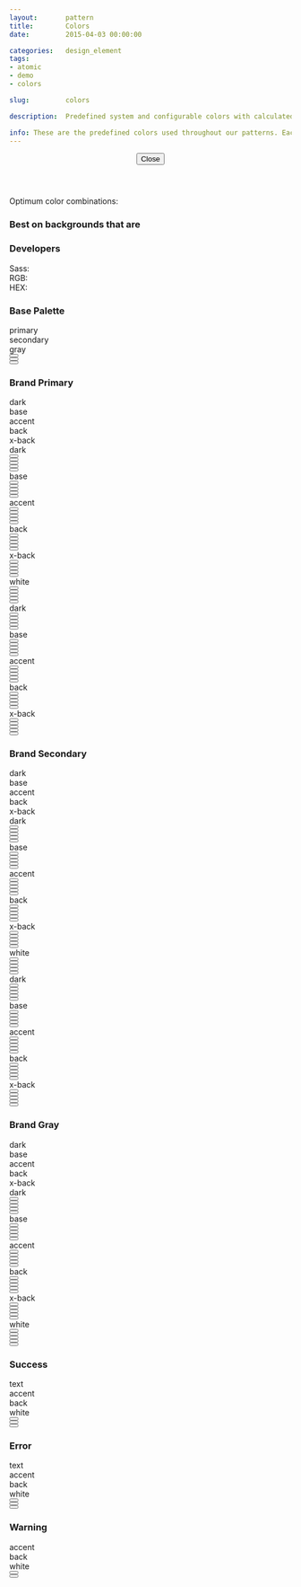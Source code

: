 ```yaml
---
layout:       pattern
title:        Colors
date:         2015-04-03 00:00:00

categories:   design_element
tags:
- atomic
- demo
- colors

slug:         colors

description:  Predefined system and configurable colors with calculated ranges

info: These are the predefined colors used throughout our patterns. Each color is displayed on various background colors for easy combinations. Those colors which have a yellow warning icon are not accessible combinations and should be avoided. For example, our grayscale below does not provide enough contrast on a white background (nor white on the gray background). Click any color for more information and developer values.
---
```


<div class="info-pane is-hidden" tabindex="-1">
    <header class="info-pane-header">
        <button type="button" class="close-button">
            <span class="icon fa fa-close" aria-hidden="true"></span>
            <span>Close</span>
        </button>
        <h2 class="hd-4 color-info-title"></h2>
        <div class="color-description"></div>
    </header>
    <div class="color-info-content">
        <div class="color-usage">
            <p>Optimum color combinations:</p>
            <div class="list-background">
                <h3 class="hd-6 emphasized" id="color-combination-background">Best on backgrounds that are</h3>
                <ul class="color-combinations background" aria-describedby="color-combination-background"></ul>
            </div>
        </div>
        <div class="color-technics">
            <h3 class="hd-6 emphasized">Developers</h3>
            <dl>
                <dt>Sass:</dt>
                <dd class="color-reference is-copyable"></dd>
                <dt>RGB:</dt>
                <dd class="color-rgb is-copyable"></dd>
                <dt>HEX:</dt>
                <dd class="color-hex is-copyable"></dd>
            </dl>
        </div>
    </div>
</div>

<h3 class="hd-6 example-set-hd">Base Palette</h3>
<div class="example-set">
    <div class="example-container">
        <div class="grid-container grid-manual">
            <div class="row on-white">
                <div class="col col-4">
                    <div class="swatch">
                        <div class="color-info">
                            <span class="color-class">primary</span>
                        </div>
                    </div>
                </div>
                <div class="col col-4">
                    <div class="swatch">
                        <div class="color-info">
                            <span class="color-class">secondary</span>
                        </div>
                    </div>
                </div>
                <div class="col col-4">
                    <div class="swatch">
                        <div class="color-info">
                            <span class="color-class">gray</span>
                        </div>
                    </div>
                </div>
            </div>
            <div class="row on-white">
                <div class="col col-4">
                    <button type="button" class="swatch primary base" title="Swatch: Primary Base"></button>
                </div>
                <div class="col col-4">
                    <button type="button" class="swatch secondary base" title="Swatch: Secondary Base"></button>
                </div>
                <div class="col col-4">
                    <button type="button" class="swatch grayscale base" title="Swatch: Gray Base"></button>
                </div>
            </div>
        </div>
    </div>
</div>

<h3 class="hd-6 example-set-hd">Brand Primary</h3>
<div class="example-set">
    <div class="example-container">
        <div class="grid-container grid-manual">
            <div class="row">
                <div class="col col-2 pre-2">
                    <div class="swatch">
                        <div class="color-info">
                            <span class="color-class">dark</span>
                        </div>
                    </div>
                </div>
                <div class="col col-2">
                    <div class="swatch">
                        <div class="color-info">
                            <span class="color-class">base</span>
                        </div>
                    </div>
                </div>
                <div class="col col-2">
                    <div class="swatch">
                        <div class="color-info">
                            <span class="color-class">accent</span>
                        </div>
                    </div>
                </div>
                <div class="col col-2">
                    <div class="swatch">
                        <div class="color-info">
                            <span class="color-class">back</span>
                        </div>
                    </div>
                </div>
                <div class="col col-2">
                    <div class="swatch">
                        <div class="color-info">
                            <span class="color-class">x-back</span>
                        </div>
                    </div>
                </div>
            </div>
            <div class="row on-dark-primary">
                <div class="col col-2">
                    <div class="swatch color-description copy">
                        dark
                    </div>
                </div>
                <div class="col col-2">
                    <button type="button" class="swatch primary dark" title="Primary Dark on white"></button>
                </div>
                <div class="col col-2">
                    <button type="button" class="swatch primary base" title="Primary Base on white"></button>
                </div>
                <div class="col col-2">
                    <button type="button" class="swatch primary accent" title="Primary Accent on white"></button>
                </div>
                <div class="col col-2">
                    <button type="button" class="swatch primary back" title="Primary Background on white"></button>
                </div>
                <div class="col col-2">
                    <button type="button" class="swatch primary x-back" title="Primary Extra light background on white"></button>
                </div>
            </div>
            <div class="row on-base-primary">
                <div class="col col-2">
                    <div class="swatch color-description copy">
                        base
                    </div>
                </div>
                <div class="col col-2">
                    <button type="button" class="swatch primary dark" title="Primary Dark on gray"></button>
                </div>
                <div class="col col-2">
                    <button type="button" class="swatch primary base" title="Primary Base on gray"></button>
                </div>
                <div class="col col-2">
                    <button type="button" class="swatch primary accent" title="Primary Accent on gray"></button>
                </div>
                <div class="col col-2">
                    <button type="button" class="swatch primary back" title="Primary Background on gray"></button>
                </div>
                <div class="col col-2">
                    <button type="button" class="swatch primary x-back" title="Primary Extra light background on gray"></button>
                </div>
            </div>
            <div class="row on-accent-primary">
                <div class="col col-2">
                    <div class="swatch color-description copy">
                        accent
                    </div>
                </div>
                <div class="col col-2">
                    <button type="button" class="swatch primary dark" title="Primary Dark on accent"></button>
                </div>
                <div class="col col-2">
                    <button type="button" class="swatch primary base" title="Primary Base on accent"></button>
                </div>
                <div class="col col-2">
                    <button type="button" class="swatch primary accent" title="Primary Accent on accent"></button>
                </div>
                <div class="col col-2">
                    <button type="button" class="swatch primary back" title="Primary Background on accent"></button>
                </div>
                <div class="col col-2">
                    <button type="button" class="swatch primary x-back" title="Primary Extra light background on accent"></button>
                </div>
            </div>
            <div class="row on-back-primary">
                <div class="col col-2">
                    <div class="swatch color-description copy">
                        back
                    </div>
                </div>
                <div class="col col-2">
                    <button type="button" class="swatch primary dark" title="Primary Dark on background"></button>
                </div>
                <div class="col col-2">
                    <button type="button" class="swatch primary base" title="Primary Base on background"></button>
                </div>
                <div class="col col-2">
                    <button type="button" class="swatch primary accent" title="Primary Accent on background"></button>
                </div>
                <div class="col col-2">
                    <button type="button" class="swatch primary back" title="Primary Background on background"></button>
                </div>
                <div class="col col-2">
                    <button type="button" class="swatch primary x-back" title="Primary Extra light background on background"></button>
                </div>
            </div>
            <div class="row on-x-back-primary">
                <div class="col col-2">
                    <div class="swatch color-description copy">
                        x-back
                    </div>
                </div>
                <div class="col col-2">
                    <button type="button" class="swatch primary dark" title="Primary Dark on very light background"></button>
                </div>
                <div class="col col-2">
                    <button type="button" class="swatch primary base" title="Primary Base on very light background"></button>
                </div>
                <div class="col col-2">
                    <button type="button" class="swatch primary accent" title="Primary Accent on very light background"></button>
                </div>
                <div class="col col-2">
                    <button type="button" class="swatch primary back" title="Primary Background on very light background"></button>
                </div>
                <div class="col col-2">
                    <button type="button" class="swatch primary x-back" title="Primary Extra light background on very light background"></button>
                </div>
            </div>
            <div class="row on-white">
                <div class="col col-2">
                    <div class="swatch color-description copy">
                        white
                    </div>
                </div>
                <div class="col col-2">
                    <button type="button" class="swatch primary dark" title="Primary Dark on white"></button>
                </div>
                <div class="col col-2">
                    <button type="button" class="swatch primary base" title="Primary Base on white"></button>
                </div>
                <div class="col col-2">
                    <button type="button" class="swatch primary accent" title="Primary Accent on white"></button>
                </div>
                <div class="col col-2">
                    <button type="button" class="swatch primary back" title="Primary Background on white"></button>
                </div>
                <div class="col col-2">
                    <button type="button" class="swatch primary x-back" title="Primary Extra light background on white"></button>
                </div>
            </div>
            <div class="row on-dark-grayscale">
                <div class="col col-2">
                    <div class="swatch color-description copy">
                        dark
                    </div>
                </div>
                <div class="col col-2">
                    <button type="button" class="swatch primary dark" title="Primary Dark on dark gray"></button>
                </div>
                <div class="col col-2">
                    <button type="button" class="swatch primary base" title="Primary Base on dark gray"></button>
                </div>
                <div class="col col-2">
                    <button type="button" class="swatch primary accent" title="Primary Accent on dark gray"></button>
                </div>
                <div class="col col-2">
                    <button type="button" class="swatch primary back" title="Primary Background on dark gray"></button>
                </div>
                <div class="col col-2">
                    <button type="button" class="swatch primary x-back" title="Primary Extra light background on dark gray"></button>
                </div>
            </div>
            <div class="row on-base-grayscale">
                <div class="col col-2">
                    <div class="swatch color-description copy">
                        base
                    </div>
                </div>
                <div class="col col-2">
                    <button type="button" class="swatch primary dark" title="Primary Dark on base"></button>
                </div>
                <div class="col col-2">
                    <button type="button" class="swatch primary base" title="Primary Base on base"></button>
                </div>
                <div class="col col-2">
                    <button type="button" class="swatch primary accent" title="Primary Accent on base"></button>
                </div>
                <div class="col col-2">
                    <button type="button" class="swatch primary back" title="Primary Background on base"></button>
                </div>
                <div class="col col-2">
                    <button type="button" class="swatch primary x-back" title="Primary Extra light background on base"></button>
                </div>
            </div>
            <div class="row on-accent-grayscale">
                <div class="col col-2">
                    <div class="swatch color-description copy">
                        accent
                    </div>
                </div>
                <div class="col col-2">
                    <button type="button" class="swatch primary dark" title="Primary Dark on accent"></button>
                </div>
                <div class="col col-2">
                    <button type="button" class="swatch primary base" title="Primary Base on accent"></button>
                </div>
                <div class="col col-2">
                    <button type="button" class="swatch primary accent" title="Primary Accent on accent"></button>
                </div>
                <div class="col col-2">
                    <button type="button" class="swatch primary back" title="Primary Background on accent"></button>
                </div>
                <div class="col col-2">
                    <button type="button" class="swatch primary x-back" title="Primary Extra light background on accent"></button>
                </div>
            </div>
            <div class="row on-back-grayscale">
                <div class="col col-2">
                    <div class="swatch color-description copy">
                        back
                    </div>
                </div>
                <div class="col col-2">
                    <button type="button" class="swatch primary dark" title="Primary Dark on back"></button>
                </div>
                <div class="col col-2">
                    <button type="button" class="swatch primary base" title="Primary Base on back"></button>
                </div>
                <div class="col col-2">
                    <button type="button" class="swatch primary accent" title="Primary Accent on back"></button>
                </div>
                <div class="col col-2">
                    <button type="button" class="swatch primary back" title="Primary Background on back"></button>
                </div>
                <div class="col col-2">
                    <button type="button" class="swatch primary x-back" title="Primary Extra light background on back"></button>
                </div>
            </div>
            <div class="row on-x-back-grayscale">
                <div class="col col-2">
                    <div class="swatch color-description copy">
                        x-back
                    </div>
                </div>
                <div class="col col-2">
                    <button type="button" class="swatch primary dark" title="Primary Dark on x-back"></button>
                </div>
                <div class="col col-2">
                    <button type="button" class="swatch primary base" title="Primary Base on x-back"></button>
                </div>
                <div class="col col-2">
                    <button type="button" class="swatch primary accent" title="Primary Accent on x-back"></button>
                </div>
                <div class="col col-2">
                    <button type="button" class="swatch primary back" title="Primary Background on x-back"></button>
                </div>
                <div class="col col-2">
                    <button type="button" class="swatch primary x-back" title="Primary Extra light background on x-back"></button>
                </div>
            </div>
        </div>
    </div>
</div>

<h3 class="hd-6 example-set-hd">Brand Secondary</h3>
<div class="example-set">
    <div class="example-container">
        <div class="grid-container grid-manual">
            <div class="row">
                <div class="col col-2"></div>
                <div class="col col-2 pre-2">
                    <div class="swatch">
                        <div class="color-info">
                            <span class="color-class">dark</span>
                        </div>
                    </div>
                </div>
                <div class="col col-2">
                    <div class="swatch">
                        <div class="color-info">
                            <span class="color-class">base</span>
                        </div>
                    </div>
                </div>
                <div class="col col-2">
                    <div class="swatch">
                        <div class="color-info">
                            <span class="color-class">accent</span>
                        </div>
                    </div>
                </div>
                <div class="col col-2">
                    <div class="swatch">
                        <div class="color-info">
                            <span class="color-class">back</span>
                        </div>
                    </div>
                </div>
                <div class="col col-2">
                    <div class="swatch">
                        <div class="color-info">
                            <span class="color-class">x-back</span>
                        </div>
                    </div>
                </div>
            </div>
            <div class="row on-dark-secondary">
                <div class="col col-2">
                    <div class="swatch color-description copy">
                        dark
                    </div>
                </div>
                <div class="col col-2">
                    <button type="button" class="swatch secondary dark" title="Secondary Dark on white"></button>
                </div>
                <div class="col col-2">
                    <button type="button" class="swatch secondary base" title="Secondary Base on white"></button>
                </div>
                <div class="col col-2">
                    <button type="button" class="swatch secondary accent" title="Secondary Accent on white"></button>
                </div>
                <div class="col col-2">
                    <button type="button" class="swatch secondary back" title="Secondary Background on white"></button>
                </div>
                <div class="col col-2">
                    <button type="button" class="swatch secondary x-back" title="Secondary Extra light background on white"></button>
                </div>
            </div>
            <div class="row on-base-secondary">
                <div class="col col-2">
                    <div class="swatch color-description copy">
                        base
                    </div>
                </div>
                <div class="col col-2">
                    <button type="button" class="swatch secondary dark" title="Secondary Dark on gray"></button>
                </div>
                <div class="col col-2">
                    <button type="button" class="swatch secondary base" title="Secondary Base on gray"></button>
                </div>
                <div class="col col-2">
                    <button type="button" class="swatch secondary accent" title="Secondary Accent on gray"></button>
                </div>
                <div class="col col-2">
                    <button type="button" class="swatch secondary back" title="Secondary Background on gray"></button>
                </div>
                <div class="col col-2">
                    <button type="button" class="swatch secondary x-back" title="Secondary Extra light background on gray"></button>
                </div>
            </div>
            <div class="row on-accent-secondary">
                <div class="col col-2">
                    <div class="swatch color-description copy">
                        accent
                    </div>
                </div>
                <div class="col col-2">
                    <button type="button" class="swatch secondary dark" title="Secondary Dark on accent"></button>
                </div>
                <div class="col col-2">
                    <button type="button" class="swatch secondary base" title="Secondary Base on accent"></button>
                </div>
                <div class="col col-2">
                    <button type="button" class="swatch secondary accent" title="Secondary Accent on accent"></button>
                </div>
                <div class="col col-2">
                    <button type="button" class="swatch secondary back" title="Secondary Background on accent"></button>
                </div>
                <div class="col col-2">
                    <button type="button" class="swatch secondary x-back" title="Secondary Extra light background on accent"></button>
                </div>
            </div>
            <div class="row on-back-secondary">
                <div class="col col-2">
                    <div class="swatch color-description copy">
                        back
                    </div>
                </div>
                <div class="col col-2">
                    <button type="button" class="swatch secondary dark" title="Secondary Dark on background"></button>
                </div>
                <div class="col col-2">
                    <button type="button" class="swatch secondary base" title="Secondary Base on background"></button>
                </div>
                <div class="col col-2">
                    <button type="button" class="swatch secondary accent" title="Secondary Accent on background"></button>
                </div>
                <div class="col col-2">
                    <button type="button" class="swatch secondary back" title="Secondary Background on background"></button>
                </div>
                <div class="col col-2">
                    <button type="button" class="swatch secondary x-back" title="Secondary Extra light background on background"></button>
                </div>
            </div>
            <div class="row on-x-back-secondary">
                <div class="col col-2">
                    <div class="swatch color-description copy">
                        x-back
                    </div>
                </div>
                <div class="col col-2">
                    <button type="button" class="swatch secondary dark" title="Secondary Dark on very light background"></button>
                </div>
                <div class="col col-2">
                    <button type="button" class="swatch secondary base" title="Secondary Base on very light background"></button>
                </div>
                <div class="col col-2">
                    <button type="button" class="swatch secondary accent" title="Secondary Accent on very light background"></button>
                </div>
                <div class="col col-2">
                    <button type="button" class="swatch secondary back" title="Secondary Background on very light background"></button>
                </div>
                <div class="col col-2">
                    <button type="button" class="swatch secondary x-back" title="Secondary Extra light background on very light background"></button>
                </div>
            </div>
            <div class="row on-white">
                <div class="col col-2">
                    <div class="swatch color-description copy">
                        white
                    </div>
                </div>
                <div class="col col-2">
                    <button type="button" class="swatch secondary dark" title="Secondary Dark on white"></button>
                </div>
                <div class="col col-2">
                    <button type="button" class="swatch secondary base" title="Secondary Base on white"></button>
                </div>
                <div class="col col-2">
                    <button type="button" class="swatch secondary accent" title="Secondary Accent on white"></button>
                </div>
                <div class="col col-2">
                    <button type="button" class="swatch secondary back" title="Secondary Background on white"></button>
                </div>
                <div class="col col-2">
                    <button type="button" class="swatch secondary x-back" title="Secondary Extra light background on white"></button>
                </div>
            </div>
            <div class="row on-dark-grayscale">
                <div class="col col-2">
                    <div class="swatch color-description copy">
                        dark
                    </div>
                </div>
                <div class="col col-2">
                    <button type="button" class="swatch secondary dark" title="Secondary Dark on dark gray"></button>
                </div>
                <div class="col col-2">
                    <button type="button" class="swatch secondary base" title="Secondary Base on dark gray"></button>
                </div>
                <div class="col col-2">
                    <button type="button" class="swatch secondary accent" title="Secondary Accent on dark gray"></button>
                </div>
                <div class="col col-2">
                    <button type="button" class="swatch secondary back" title="Secondary Background on dark gray"></button>
                </div>
                <div class="col col-2">
                    <button type="button" class="swatch secondary x-back" title="Secondary Extra light background on dark gray"></button>
                </div>
            </div>
            <div class="row on-base-grayscale">
                <div class="col col-2">
                    <div class="swatch color-description copy">
                        base
                    </div>
                </div>
                <div class="col col-2">
                    <button type="button" class="swatch secondary dark" title="Secondary Dark on base"></button>
                </div>
                <div class="col col-2">
                    <button type="button" class="swatch secondary base" title="Secondary Base on base"></button>
                </div>
                <div class="col col-2">
                    <button type="button" class="swatch secondary accent" title="Secondary Accent on base"></button>
                </div>
                <div class="col col-2">
                    <button type="button" class="swatch secondary back" title="Secondary Background on base"></button>
                </div>
                <div class="col col-2">
                    <button type="button" class="swatch secondary x-back" title="Secondary Extra light background on base"></button>
                </div>
            </div>
            <div class="row on-accent-grayscale">
                <div class="col col-2">
                    <div class="swatch color-description copy">
                        accent
                    </div>
                </div>
                <div class="col col-2">
                    <button type="button" class="swatch secondary dark" title="Secondary Dark on accent"></button>
                </div>
                <div class="col col-2">
                    <button type="button" class="swatch secondary base" title="Secondary Base on accent"></button>
                </div>
                <div class="col col-2">
                    <button type="button" class="swatch secondary accent" title="Secondary Accent on accent"></button>
                </div>
                <div class="col col-2">
                    <button type="button" class="swatch secondary back" title="Secondary Background on accent"></button>
                </div>
                <div class="col col-2">
                    <button type="button" class="swatch secondary x-back" title="Secondary Extra light background on accent"></button>
                </div>
            </div>
            <div class="row on-back-grayscale">
                <div class="col col-2">
                    <div class="swatch color-description copy">
                        back
                    </div>
                </div>
                <div class="col col-2">
                    <button type="button" class="swatch secondary dark" title="Secondary Dark on back"></button>
                </div>
                <div class="col col-2">
                    <button type="button" class="swatch secondary base" title="Secondary Base on back"></button>
                </div>
                <div class="col col-2">
                    <button type="button" class="swatch secondary accent" title="Secondary Accent on back"></button>
                </div>
                <div class="col col-2">
                    <button type="button" class="swatch secondary back" title="Secondary Background on back"></button>
                </div>
                <div class="col col-2">
                    <button type="button" class="swatch secondary x-back" title="Secondary Extra light background on back"></button>
                </div>
            </div>
            <div class="row on-x-back-grayscale">
                <div class="col col-2">
                    <div class="swatch color-description copy">
                        x-back
                    </div>
                </div>
                <div class="col col-2">
                    <button type="button" class="swatch secondary dark" title="Secondary Dark on x-back"></button>
                </div>
                <div class="col col-2">
                    <button type="button" class="swatch secondary base" title="Secondary Base on x-back"></button>
                </div>
                <div class="col col-2">
                    <button type="button" class="swatch secondary accent" title="Secondary Accent on x-back"></button>
                </div>
                <div class="col col-2">
                    <button type="button" class="swatch secondary back" title="Secondary Background on x-back"></button>
                </div>
                <div class="col col-2">
                    <button type="button" class="swatch secondary x-back" title="Secondary Extra light background on x-back"></button>
                </div>
            </div>
        </div>
    </div>
</div>

<h3 class="hd-6 example-set-hd">Brand Gray</h3>
<div class="example-set">
    <div class="example-container">
        <div class="grid-container grid-manual">
            <div class="row">
                <div class="col col-2"></div>
                <div class="col col-2 pre-2">
                    <div class="swatch">
                        <div class="color-info">
                            <span class="color-class">dark</span>
                        </div>
                    </div>
                </div>
                <div class="col col-2">
                    <div class="swatch">
                        <div class="color-info">
                            <span class="color-class">base</span>
                        </div>
                    </div>
                </div>
                <div class="col col-2">
                    <div class="swatch">
                        <div class="color-info">
                            <span class="color-class">accent</span>
                        </div>
                    </div>
                </div>
                <div class="col col-2">
                    <div class="swatch">
                        <div class="color-info">
                            <span class="color-class">back</span>
                        </div>
                    </div>
                </div>
                <div class="col col-2">
                    <div class="swatch">
                        <div class="color-info">
                            <span class="color-class">x-back</span>
                        </div>
                    </div>
                </div>
            </div>
            <div class="row on-dark-grayscale">
                <div class="col col-2">
                    <div class="swatch color-description copy">
                        dark
                    </div>
                </div>
                <div class="col col-2">
                    <button type="button" class="swatch grayscale dark" title="Gray Dark on white"></button>
                </div>
                <div class="col col-2">
                    <button type="button" class="swatch grayscale base" title="Gray Base on white"></button>
                </div>
                <div class="col col-2">
                    <button type="button" class="swatch grayscale accent" title="Gray Accent on white"></button>
                </div>
                <div class="col col-2">
                    <button type="button" class="swatch grayscale back" title="Gray Background on white"></button>
                </div>
                <div class="col col-2">
                    <button type="button" class="swatch grayscale x-back" title="Gray Extra light background on white"></button>
                </div>
            </div>
            <div class="row on-base-grayscale">
                <div class="col col-2">
                    <div class="swatch color-description copy">
                        base
                    </div>
                </div>
                <div class="col col-2">
                    <button type="button" class="swatch grayscale dark" title="Gray Dark on gray"></button>
                </div>
                <div class="col col-2">
                    <button type="button" class="swatch grayscale base" title="Gray Base on gray"></button>
                </div>
                <div class="col col-2">
                    <button type="button" class="swatch grayscale accent" title="Gray Accent on gray"></button>
                </div>
                <div class="col col-2">
                    <button type="button" class="swatch grayscale back" title="Gray Background on gray"></button>
                </div>
                <div class="col col-2">
                    <button type="button" class="swatch grayscale x-back" title="Gray Extra light background on gray"></button>
                </div>
            </div>
            <div class="row on-accent-grayscale">
                <div class="col col-2">
                    <div class="swatch color-description copy">
                        accent
                    </div>
                </div>
                <div class="col col-2">
                    <button type="button" class="swatch grayscale dark" title="Gray Dark on accent"></button>
                </div>
                <div class="col col-2">
                    <button type="button" class="swatch grayscale base" title="Gray Base on accent"></button>
                </div>
                <div class="col col-2">
                    <button type="button" class="swatch grayscale accent" title="Gray Accent on accent"></button>
                </div>
                <div class="col col-2">
                    <button type="button" class="swatch grayscale back" title="Gray Background on accent"></button>
                </div>
                <div class="col col-2">
                    <button type="button" class="swatch grayscale x-back" title="Gray Extra light background on accent"></button>
                </div>
            </div>
            <div class="row on-back-grayscale">
                <div class="col col-2">
                    <div class="swatch color-description copy">
                        back
                    </div>
                </div>
                <div class="col col-2">
                    <button type="button" class="swatch grayscale dark" title="Gray Dark on background"></button>
                </div>
                <div class="col col-2">
                    <button type="button" class="swatch grayscale base" title="Gray Base on background"></button>
                </div>
                <div class="col col-2">
                    <button type="button" class="swatch grayscale accent" title="Gray Accent on background"></button>
                </div>
                <div class="col col-2">
                    <button type="button" class="swatch grayscale back" title="Gray Background on background"></button>
                </div>
                <div class="col col-2">
                    <button type="button" class="swatch grayscale x-back" title="Gray Extra light background on background"></button>
                </div>
            </div>
            <div class="row on-x-back-grayscale">
                <div class="col col-2">
                    <div class="swatch color-description copy">
                        x-back
                    </div>
                </div>
                <div class="col col-2">
                    <button type="button" class="swatch grayscale dark" title="Gray Dark on very light background"></button>
                </div>
                <div class="col col-2">
                    <button type="button" class="swatch grayscale base" title="Gray Base on very light background"></button>
                </div>
                <div class="col col-2">
                    <button type="button" class="swatch grayscale accent" title="Gray Accent on very light background"></button>
                </div>
                <div class="col col-2">
                    <button type="button" class="swatch grayscale back" title="Gray Background on very light background"></button>
                </div>
                <div class="col col-2">
                    <button type="button" class="swatch grayscale x-back" title="Gray Extra light background on very light background"></button>
                </div>
            </div>
            <div class="row on-white">
                <div class="col col-2">
                    <div class="swatch color-description copy">
                        white
                    </div>
                </div>
                <div class="col col-2">
                    <button type="button" class="swatch grayscale dark" title="Gray Dark on white"></button>
                </div>
                <div class="col col-2">
                    <button type="button" class="swatch grayscale base" title="Gray Base on white"></button>
                </div>
                <div class="col col-2">
                    <button type="button" class="swatch grayscale accent" title="Gray Accent on white"></button>
                </div>
                <div class="col col-2">
                    <button type="button" class="swatch grayscale back" title="Gray Background on white"></button>
                </div>
                <div class="col col-2">
                    <button type="button" class="swatch grayscale x-back" title="Gray Extra light background on white"></button>
                </div>
            </div>
        </div>
    </div>
</div>

<h3 class="hd-6 example-set-hd">Success</h3>
<div class="example-set">
    <div class="example-container">
        <div class="grid-container grid-manual">
            <div class="row">
                <div class="col col-2 pre-2">
                    <div class="swatch">
                        <div class="color-info">
                            <span class="color-class">text</span>
                        </div>
                    </div>
                </div>
                <div class="col col-2">
                    <div class="swatch">
                        <div class="color-info">
                            <span class="color-class">accent</span>
                        </div>
                    </div>
                </div>
                <div class="col col-2">
                    <div class="swatch">
                        <div class="color-info">
                            <span class="color-class">back</span>
                        </div>
                    </div>
                </div>
                <div class="col col-2 post-2"></div>
            </div>
            <div class="row on-white">
                <div class="col col-2">
                    <div class="swatch color-description copy">
                        white
                    </div>
                </div>
                <div class="col col-2">
                    <button type="button" class="swatch success text" title="Success Text on white"></button>
                </div>
                <div class="col col-2">
                    <button type="button" class="swatch success accent" title="Success Accent on white"></button>
                </div>
                <div class="col col-2">
                    <button type="button" class="swatch success back" title="Success Background on white"></button>
                </div>
                <div class="col col-2 post-2"></div>
            </div>
        </div>
    </div>
</div>

<h3 class="hd-6 example-set-hd">Error</h3>
<div class="example-set">
    <div class="example-container">
        <div class="grid-container grid-manual">
            <div class="row">
                <div class="col col-2 pre-2">
                    <div class="swatch">
                        <div class="color-info">
                            <span class="color-class">text</span>
                        </div>
                    </div>
                </div>
                <div class="col col-2">
                    <div class="swatch">
                        <div class="color-info">
                            <span class="color-class">accent</span>
                        </div>
                    </div>
                </div>
                <div class="col col-2">
                    <div class="swatch">
                        <div class="color-info">
                            <span class="color-class">back</span>
                        </div>
                    </div>
                </div>
                <div class="col col-2 post-2"></div>
            </div>
            <div class="row on-white">
                <div class="col col-2">
                    <div class="swatch color-description copy">
                        white
                    </div>
                </div>
                <div class="col col-2">
                    <button type="button" class="swatch error text" title="Error Text on white"></button>
                </div>
                <div class="col col-2">
                    <button type="button" class="swatch error accent" title="Error Accent on white"></button>
                </div>
                <div class="col col-2">
                    <button type="button" class="swatch error back" title="Error Background on white"></button>
                </div>
                <div class="col col-2 post-2"></div>
            </div>
        </div>
    </div>
</div>

<h3 class="hd-6 example-set-hd">Warning</h3>
<div class="example-set">
    <div class="example-container">
        <div class="grid-container grid-manual">
            <div class="row">
                <div class="col col-2 pre-2">
                    <div class="swatch">
                        <div class="color-info">
                            <span class="color-class">accent</span>
                        </div>
                    </div>
                </div>
                <div class="col col-2">
                    <div class="swatch">
                        <div class="color-info">
                            <span class="color-class">back</span>
                        </div>
                    </div>
                </div>
            </div>
            <div class="col col-2 post-4"></div>
            <div class="row on-white">
                <div class="col col-2">
                    <div class="swatch color-description copy">
                        white
                    </div>
                </div>
                <div class="col col-2">
                    <button type="button" class="swatch warning accent" title="Warning Accent on white"></button>
                </div>
                <div class="col col-2">
                    <button type="button" class="swatch warning back" title="Warning Background on white"></button>
                </div>
                <div class="col col-2 post-4"></div>
            </div>
        </div>
    </div>
</div>
